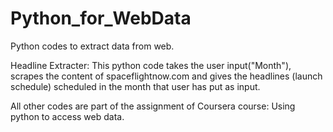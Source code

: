 # Python_for_WebData
Python codes to extract data from web.

Headline Extracter: This python code takes the user input("Month"), scrapes the content of spaceflightnow.com and gives the headlines (launch schedule) scheduled in the month that user has put as input.

All other codes are part of the assignment of Coursera course: Using python to access web data.
